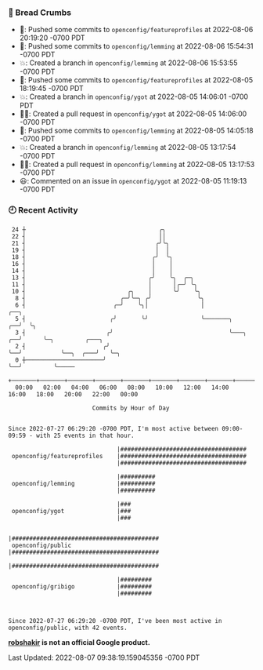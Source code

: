 ### 🍞 Bread Crumbs

 * 🚢: Pushed some commits to `openconfig/featureprofiles` at 2022-08-06 20:19:20 -0700 PDT
 * 🚢: Pushed some commits to `openconfig/lemming` at 2022-08-06 15:54:31 -0700 PDT
 * 💥: Created a branch in `openconfig/lemming` at 2022-08-06 15:53:55 -0700 PDT
 * 🚢: Pushed some commits to `openconfig/featureprofiles` at 2022-08-05 18:19:45 -0700 PDT
 * 💥: Created a branch in `openconfig/ygot` at 2022-08-05 14:06:01 -0700 PDT
 * ✍🏼: Created a pull request in `openconfig/ygot` at 2022-08-05 14:06:00 -0700 PDT
 * 🚢: Pushed some commits to `openconfig/lemming` at 2022-08-05 14:05:18 -0700 PDT
 * 💥: Created a branch in `openconfig/lemming` at 2022-08-05 13:17:54 -0700 PDT
 * ✍🏼: Created a pull request in `openconfig/lemming` at 2022-08-05 13:17:53 -0700 PDT
 * 😃: Commented on an issue in `openconfig/ygot` at 2022-08-05 11:19:13 -0700 PDT

### 🕘 Recent Activity
```
 24 ┼                                      ╭╮
 22 ┤                                      ││
 21 ┤                                     ╭╯╰╮
 19 ┤                                     │  │
 18 ┤                                    ╭╯  ╰╮
 16 ┤                                    │    │
 14 ┤                                    │    │
 13 ┤                                   ╭╯    ╰╮  ╭─╮
 11 ┤                                   │      │╭─╯ ╰╮
 10 ┤                             ╭╮    │      ╰╯    ╰╮
  8 ┤                           ╭─╯╰─╮ ╭╯             ╰╮
  6 ┤                         ╭─╯    ╰╮│               │                    ╭──╮
  5 ┤                        ╭╯       ╰╯               ╰───────╮         ╭──╯  ╰╮
  3 ┤                       ╭╯                                 ╰───╮  ╭──╯      ╰─╮         ╭───╮
  2 ┤                      ╭╯                                      ╰──╯           ╰──╮  ╭───╯   ╰─╮
  0 ┼──────────────────────╯                                                         ╰──╯         ╰─────
    +───────+───────+───────+───────+───────+───────+───────+───────+───────+───────+───────+───────+────
  00:00   02:00   04:00   06:00   08:00   10:00   12:00   14:00   16:00   18:00   20:00   22:00   00:00   

						Commits by Hour of Day


Since 2022-07-27 06:29:20 -0700 PDT, I'm most active between 09:00-09:59 - with 25 events in that hour.

```



```
                               |####################################
 openconfig/featureprofiles    |####################################
                               |####################################

                               |##########
 openconfig/lemming            |##########
                               |##########

                               |###
 openconfig/ygot               |###
                               |###

                               |##########################################
 openconfig/public             |##########################################
                               |##########################################

                               |#########
 openconfig/gribigo            |#########
                               |#########



Since 2022-07-27 06:29:20 -0700 PDT, I've been most active in openconfig/public, with 42 events.

```
**[robshakir](mailto:robjs@google.com) is not an official Google product.**  


Last Updated: 2022-08-07 09:38:19.159045356 -0700 PDT
